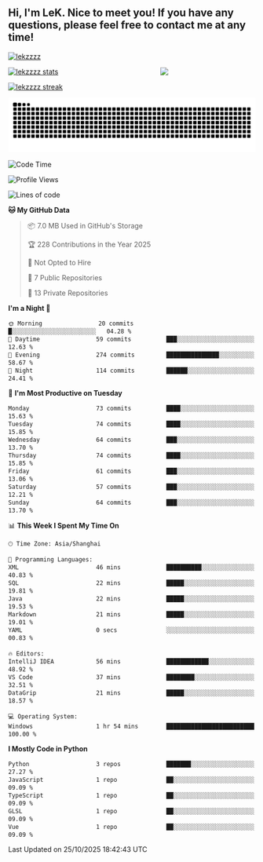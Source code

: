 ## Hi, I'm LeK. Nice to meet you! If you have any questions, please feel free to contact me at any time!

<p align="left"> <a href="https://github.com/ryo-ma/github-profile-trophy"><img src="https://github-profile-trophy.vercel.app/?username=lekzzzz" alt="lekzzzz" /></a> </p>

<img align="right" width="38.5%" src="https://github.com/LeKZzzz/LeKZzzz/blob/master/img/img_1_1.gif"/>

<a href="https://github.com/LeKZzzz"><img width="58%" src="https://github-readme-stats.vercel.app/api?username=lekzzzz&show_icons=true&locale=en" alt="lekzzzz stats"></a>

<a href="https://github.com/LeKZzzz"><img width="58%" src="https://github-readme-streak-stats.herokuapp.com/?user=lekzzzz&" alt="lekzzzz streak"></a>


![snake](https://raw.githubusercontent.com/LeKZzzz/LeKZzzz/output/github-contribution-grid-snake.svg)


<!--START_SECTION:waka-->
![Code Time](http://img.shields.io/badge/Code%20Time-652%20hrs%204%20mins-blue)

![Profile Views](http://img.shields.io/badge/Profile%20Views-0-blue)

![Lines of code](https://img.shields.io/badge/From%20Hello%20World%20I%27ve%20Written-3.8%20million%20lines%20of%20code-blue)

**🐱 My GitHub Data** 

> 📦 7.0 MB Used in GitHub's Storage 
 > 
> 🏆 228 Contributions in the Year 2025
 > 
> 🚫 Not Opted to Hire
 > 
> 📜 7 Public Repositories 
 > 
> 🔑 13 Private Repositories 
 > 
**I'm a Night 🦉** 

```text
🌞 Morning                20 commits          █░░░░░░░░░░░░░░░░░░░░░░░░   04.28 % 
🌆 Daytime                59 commits          ███░░░░░░░░░░░░░░░░░░░░░░   12.63 % 
🌃 Evening                274 commits         ███████████████░░░░░░░░░░   58.67 % 
🌙 Night                  114 commits         ██████░░░░░░░░░░░░░░░░░░░   24.41 % 
```
📅 **I'm Most Productive on Tuesday** 

```text
Monday                   73 commits          ████░░░░░░░░░░░░░░░░░░░░░   15.63 % 
Tuesday                  74 commits          ████░░░░░░░░░░░░░░░░░░░░░   15.85 % 
Wednesday                64 commits          ███░░░░░░░░░░░░░░░░░░░░░░   13.70 % 
Thursday                 74 commits          ████░░░░░░░░░░░░░░░░░░░░░   15.85 % 
Friday                   61 commits          ███░░░░░░░░░░░░░░░░░░░░░░   13.06 % 
Saturday                 57 commits          ███░░░░░░░░░░░░░░░░░░░░░░   12.21 % 
Sunday                   64 commits          ███░░░░░░░░░░░░░░░░░░░░░░   13.70 % 
```


📊 **This Week I Spent My Time On** 

```text
🕑︎ Time Zone: Asia/Shanghai

💬 Programming Languages: 
XML                      46 mins             ██████████░░░░░░░░░░░░░░░   40.83 % 
SQL                      22 mins             █████░░░░░░░░░░░░░░░░░░░░   19.81 % 
Java                     22 mins             █████░░░░░░░░░░░░░░░░░░░░   19.53 % 
Markdown                 21 mins             █████░░░░░░░░░░░░░░░░░░░░   19.01 % 
YAML                     0 secs              ░░░░░░░░░░░░░░░░░░░░░░░░░   00.83 % 

🔥 Editors: 
IntelliJ IDEA            56 mins             ████████████░░░░░░░░░░░░░   48.92 % 
VS Code                  37 mins             ████████░░░░░░░░░░░░░░░░░   32.51 % 
DataGrip                 21 mins             █████░░░░░░░░░░░░░░░░░░░░   18.57 % 

💻 Operating System: 
Windows                  1 hr 54 mins        █████████████████████████   100.00 % 
```

**I Mostly Code in Python** 

```text
Python                   3 repos             ███████░░░░░░░░░░░░░░░░░░   27.27 % 
JavaScript               1 repo              ██░░░░░░░░░░░░░░░░░░░░░░░   09.09 % 
TypeScript               1 repo              ██░░░░░░░░░░░░░░░░░░░░░░░   09.09 % 
GLSL                     1 repo              ██░░░░░░░░░░░░░░░░░░░░░░░   09.09 % 
Vue                      1 repo              ██░░░░░░░░░░░░░░░░░░░░░░░   09.09 % 
```




 Last Updated on 25/10/2025 18:42:43 UTC
<!--END_SECTION:waka-->
